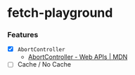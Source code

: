fetch-playground
================
### Features
- [x] `AbortController`
  - [AbortController - Web APIs | MDN](https://developer.mozilla.org/en-US/docs/Web/API/AbortController)
- [ ] Cache / No Cache
